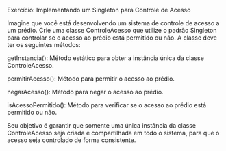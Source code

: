 Exercício: Implementando um Singleton para Controle de Acesso

Imagine que você está desenvolvendo um sistema de controle de acesso a um prédio. Crie uma classe ControleAcesso que utilize o padrão Singleton para controlar se o acesso ao prédio está permitido ou não. A classe deve ter os seguintes métodos:

getInstancia(): Método estático para obter a instância única da classe ControleAcesso.

permitirAcesso(): Método para permitir o acesso ao prédio.

negarAcesso(): Método para negar o acesso ao prédio.

isAcessoPermitido(): Método para verificar se o acesso ao prédio está permitido ou não.

Seu objetivo é garantir que somente uma única instância da classe ControleAcesso seja criada e compartilhada em todo o sistema, para que o acesso seja controlado de forma consistente.